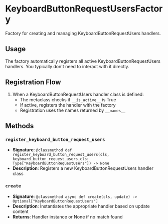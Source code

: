 # KeyboardButtonRequestUsersFactory

Factory for creating and managing KeyboardButtonRequestUsers handlers.

## Usage

The factory automatically registers all active KeyboardButtonRequestUsers handlers. 
You typically don't need to interact with it directly.

## Registration Flow

1. When a KeyboardButtonRequestUsers handler class is defined:
   - The metaclass checks if `__is_active__` is True
   - If active, registers the handler with the factory
   - Registration uses the names returned by `__names__`

## Methods

### `register_keyboard_button_request_users`
- **Signature**: `@classmethod def register_keyboard_button_request_users(cls, keyboard_button_request_users_cls: Type["KeyboardButtonRequestUsers"]) -> None`
- **Description**: Registers a new KeyboardButtonRequestUsers handler class

### `create`
- **Signature**: `@classmethod async def create(cls, update) -> Optional["KeyboardButtonRequestUsers"]`
- **Description**: Instantiates the appropriate handler based on update content
- **Returns**: Handler instance or None if no match found
